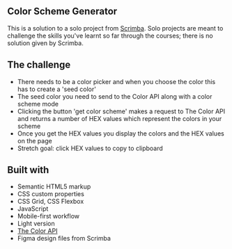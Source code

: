 ## Color Scheme Generator

This is a solution to a solo project from [Scrimba](https://www.scrimba.com).
Solo projects are meant to challenge the skills you've learnt so far through the courses; there is no solution given by Scrimba.

## The challenge

- There needs to be a color picker and when you choose the color this has to create a 'seed color'
- The seed color you need to send to the Color API along with a color scheme mode
- Clicking the button 'get color scheme' makes a request to The Color API and returns a number of HEX values which represent the colors in your scheme
- Once you get the HEX values you display the colors and the HEX values on the page
- Stretch goal: click HEX values to copy to clipboard

## Built with

- Semantic HTML5 markup
- CSS custom properties 
- CSS Grid, CSS Flexbox
- JavaScript
- Mobile-first workflow
- Light version
- [The Color API](https://www.thecolorapi.com/)
- Figma design files from Scrimba
